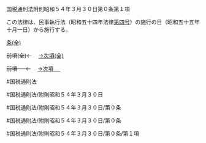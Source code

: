 国税通則法附則昭和５４年３月３０日第０条第１項

この法律は、民事執行法（昭和五十四年法律[第四号](国税通則法＿＿＿＿附則昭和５４年３月３０日第０条第１項第４号)）の施行の日（昭和五十五年十月一日）から施行する。

[条(全)](国税通則法＿＿＿＿附則昭和５４年３月３０日第０条_.md)

~~前項(全)←~~　  [→次項(全)](国税通則法＿＿＿＿附則昭和５４年３月３０日第０条第２項_.md)

~~前項 　 ←~~　  [→次項 　 ](国税通則法＿＿＿＿附則昭和５４年３月３０日第０条第２項.md)



#国税通則法

#国税通則法/附則昭和５４年３月３０日

#国税通則法/附則昭和５４年３月３０日/第０条

#国税通則法/附則昭和５４年３月３０日/第０条

#国税通則法/附則昭和５４年３月３０日/第０条/第１項

